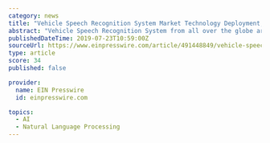 ```yaml
---
category: news
title: "Vehicle Speech Recognition System Market Technology Deployment,Recent Trend,Latest Application and Top Competitors"
abstract: "Vehicle Speech Recognition System from all over the globe are likely to face multiple obstacles for the next few years. PUNE , MAHARASHTRA , INDIA , July 23, 2019 /EINPresswire.com/ -- The global Vehicle Speech Recognition System market will reach xyz ..."
publishedDateTime: 2019-07-23T10:59:00Z
sourceUrl: https://www.einpresswire.com/article/491448849/vehicle-speech-recognition-system-market-technology-deployment-recent-trend-latest-application-and-top-competitors
type: article
score: 34
published: false

provider:
  name: EIN Presswire
  id: einpresswire.com

topics:
  - AI
  - Natural Language Processing
---
```

